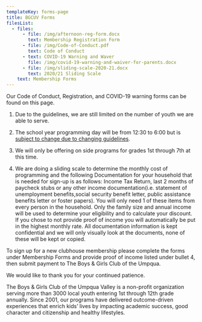 ```yaml
---
templateKey: forms-page
title: BGCUV Forms
filesList:
  - files:
      - file: /img/afternoon-reg-form.docx
        text: Membership Registration Form
      - file: /img/Code-of-Conduct.pdf
        text: Code of Conduct
      - text: COVID-19 Warning and Waver
        file: /img/covid-19-warning-and-waiver-for-parents.docx
      - file: /img/sliding-scale-2020-21.docx
        text: 2020/21 Sliding Scale
    text: Membership Forms
---
```

Our Code of Conduct, Registration, and COVID-19 warning forms can be found on this page.

1. Due to the guidelines, we are still limited on the number of youth we are able to serve.

2. The school year programming day will be from 12:30 to 6:00 but is <ins>subject to change due to changing guidelines</ins>.

3. We will only be offering on side programs for grades 1st through 7th at this time.

4. We are doing a sliding scale to determine the monthly cost of programming and the following Documentation for your household that is needed for sign-up is as follows: Income Tax Return, last 2 months of paycheck stubs or any other income documentation(i.e. statement of unemployment benefits,social security benefit letter, public assistance benefits letter or foster papers). You will only need 1 of these items from every person in the household. Only the family size and annual income will be used to determine your eligibility and to calculate your discount. If you chose to not provide proof of income you will automatically be put in the highest monthly rate. All documentation information is kept confidential and we will only visually look at the documents, none of these will be kept or copied.

To sign up for a new clubhouse membership please complete the forms under Membership Forms and provide proof of income listed under bullet 4, then submit payment to The Boys & Girls Club of the Umpqua.

We would like to thank you for your continued patience.

The Boys & Girls Club of the Umpqua Valley is a non-profit organization serving more than 3000 local youth entering 1st through 12th grade annually. Since 2001, our programs have delivered outcome-driven experiences that enrich kids’ lives by impacting academic success, good character and citizenship and healthy lifestyles.